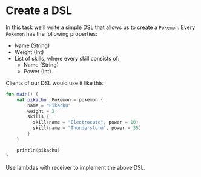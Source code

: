 # Create a DSL
In this task we'll write a simple DSL that allows us to create a `Pokemon`.
Every `Pokemon` has the following properties:
* Name (String)
* Weight (Int)
* List of skills, where every skill consists of:
  * Name (String)
  * Power (Int)

Clients of our DSL would use it like this:
```kotlin
fun main() {
    val pikachu: Pokemon = pokemon {
        name = "Pikachu"
        weight = 2
        skills {
          skill(name = "Electrocute", power = 10)
          skill(name = "Thunderstorm", power = 35)
        }
    }

    println(pikachu)
}
```
Use lambdas with receiver to implement the above DSL.
